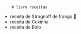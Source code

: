 		# livro receitas
 - receita de Strognoff de frango :chicken:
 - receita de Coxinha
 - receita de Bolo
